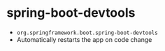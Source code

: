 # spring-boot-devtools

- `org.springframework.boot.spring-boot-devtools`
- Automatically restarts the app on code change
